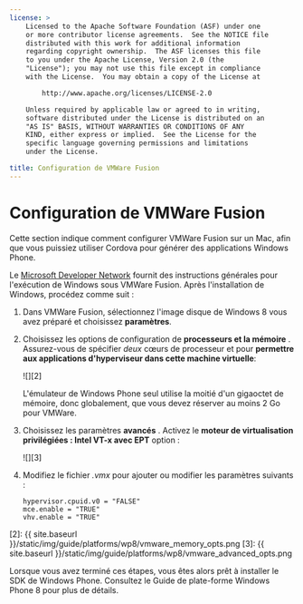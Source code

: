 ```yaml
---
license: >
    Licensed to the Apache Software Foundation (ASF) under one
    or more contributor license agreements.  See the NOTICE file
    distributed with this work for additional information
    regarding copyright ownership.  The ASF licenses this file
    to you under the Apache License, Version 2.0 (the
    "License"); you may not use this file except in compliance
    with the License.  You may obtain a copy of the License at

        http://www.apache.org/licenses/LICENSE-2.0

    Unless required by applicable law or agreed to in writing,
    software distributed under the License is distributed on an
    "AS IS" BASIS, WITHOUT WARRANTIES OR CONDITIONS OF ANY
    KIND, either express or implied.  See the License for the
    specific language governing permissions and limitations
    under the License.

title: Configuration de VMWare Fusion
---
```


# Configuration de VMWare Fusion

Cette section indique comment configurer VMWare Fusion sur un Mac, afin que vous puissiez utiliser Cordova pour générer des applications Windows Phone.

Le [Microsoft Developer Network][1] fournit des instructions générales pour l'exécution de Windows sous VMWare Fusion. Après l'installation de Windows, procédez comme suit :

 [1]: http://msdn.microsoft.com/en-US/library/windows/apps/jj945426

1.  Dans VMWare Fusion, sélectionnez l'image disque de Windows 8 vous avez préparé et choisissez **paramètres**.

2.  Choisissez les options de configuration de **processeurs et la mémoire** . Assurez-vous de spécifier *deux* cœurs de processeur et pour **permettre aux applications d'hyperviseur dans cette machine virtuelle**:
    
    ![][2]
    
    L'émulateur de Windows Phone seul utilise la moitié d'un gigaoctet de mémoire, donc globalement, que vous devez réserver au moins 2 Go pour VMWare.

3.  Choisissez les paramètres **avancés** . Activez le **moteur de virtualisation privilégiées : Intel VT-x avec EPT** option :
    
    ![][3]

4.  Modifiez le fichier *.vmx* pour ajouter ou modifier les paramètres suivants :
    
        hypervisor.cpuid.v0 = "FALSE"
        mce.enable = "TRUE"
        vhv.enable = "TRUE"
        

 [2]: {{ site.baseurl }}/static/img/guide/platforms/wp8/vmware_memory_opts.png
 [3]: {{ site.baseurl }}/static/img/guide/platforms/wp8/vmware_advanced_opts.png

Lorsque vous avez terminé ces étapes, vous êtes alors prêt à installer le SDK de Windows Phone. Consultez le Guide de plate-forme Windows Phone 8 pour plus de détails.

